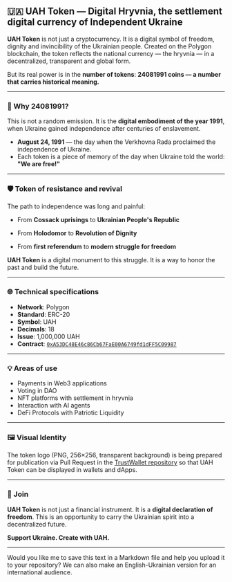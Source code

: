 ## 🇺🇦 UAH Token — Digital Hryvnia, the settlement digital currency of Independent Ukraine

**UAH Token** is not just a cryptocurrency. It is a digital symbol of freedom, dignity and invincibility of the Ukrainian people. Created on the Polygon blockchain, the token reflects the national currency — the hryvnia — in a decentralized, transparent and global form.

But its real power is in the **number of tokens**:
**24081991 coins — a number that carries historical meaning.**

---

### 🔐 Why 24081991?

This is not a random emission. It is the **digital embodiment of the year 1991**, when Ukraine gained independence after centuries of enslavement.

- **August 24, 1991** — the day when the Verkhovna Rada proclaimed the independence of Ukraine.
- Each token is a piece of memory of the day when Ukraine told the world: **"We are free!"**

---

### 🛡️ Token of resistance and revival

The path to independence was long and painful:

- From **Cossack uprisings** to **Ukrainian People's Republic**

- From **Holodomor** to **Revolution of Dignity**

- From **first referendum** to **modern struggle for freedom**

**UAH Token** is a digital monument to this struggle. It is a way to honor the past and build the future.

---

### 🌐 Technical specifications

- **Network**: Polygon
- **Standard**: ERC-20
- **Symbol**: UAH
- **Decimals**: 18
- **Issue**: 1,000,000 UAH
- **Contract**: [`0xA53DC48E46c86Cb67FaE00A6749fd1dFF5C09987`](https://polygonscan.com/token/0xA53DC48E46c86Cb67FaE00A6749fd1dFF5C09987)

---

### 💡 Areas of use

- Payments in Web3 applications
- Voting in DAO
- NFT platforms with settlement in hryvnia
- Interaction with AI agents
- DeFi Protocols with Patriotic Liquidity

---

### 🖼️ Visual Identity

The token logo (PNG, 256×256, transparent background) is being prepared for publication via Pull Request in the [TrustWallet repository](https://github.com/trustwallet/assets) so that UAH Token can be displayed in wallets and dApps.

---

### 📢 Join

**UAH Token** is not just a financial instrument. It is a **digital declaration of freedom**.
This is an opportunity to carry the Ukrainian spirit into a decentralized future.

**Support Ukraine. Create with UAH.**

---

Would you like me to save this text in a Markdown file and help you upload it to your repository? We can also make an English-Ukrainian version for an international audience.